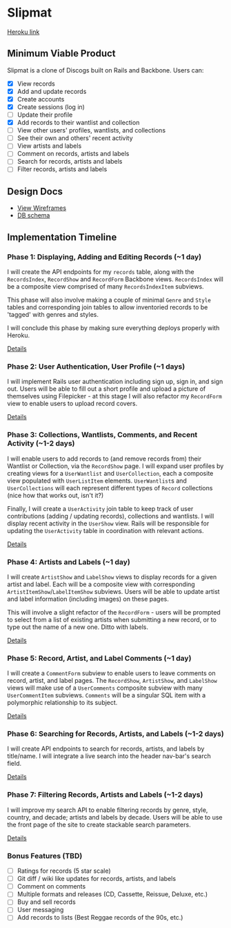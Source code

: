 # Slipmat

[Heroku link][heroku]

[heroku]: http://slipmat.herokuapp.com

## Minimum Viable Product
Slipmat is a clone of Discogs built on Rails and Backbone. Users can:

- [X] View records
- [X] Add and update records
- [X] Create accounts
- [X] Create sessions (log in)
- [ ] Update their profile
- [X] Add records to their wantlist and collection
- [ ] View other users' profiles, wantlists, and collections
- [ ] See their own and others' recent activity
- [ ] View artists and labels
- [ ] Comment on records, artists and labels
- [ ] Search for records, artists and labels
- [ ] Filter records, artists and labels

## Design Docs
* [View Wireframes][views]
* [DB schema][schema]

[views]: ./docs/views.md
[schema]: ./docs/schema.md

## Implementation Timeline

### Phase 1: Displaying, Adding and Editing Records (~1 day)
I will create the API endpoints for my `records` table, along with the
`RecordsIndex`, `RecordShow` and `RecordForm` Backbone views. `RecordsIndex`
will be a composite view comprised of many `RecordsIndexItem` subviews.

This phase will also involve making a couple of minimal `Genre` and `Style`
tables and corresponding join tables to allow inventoried records to be
'tagged' with genres and styles.

I will conclude this phase by making sure everything deploys properly with
Heroku.

[Details][phase-one]

### Phase 2: User Authentication, User Profile (~1 days)
I will implement Rails user authentication including sign up, sign in, and
sign out. Users will be able to fill out a short profile and upload a picture
of themselves using Filepicker - at this stage I will also refactor my
`RecordForm` view to enable users to upload record covers.

[Details][phase-two]

### Phase 3: Collections, Wantlists, Comments, and Recent Activity (~1-2 days)
I will enable users to add records to (and remove records from) their
Wantlist or Collection, via the `RecordShow` page. I will expand user profiles
by creating views for a `UserWantlist` and `UserCollection`, each a composite
view populated with `UserListItem` elements. `UserWantlist`s and
`UserCollections` will each represent different types of `Record` collections
(nice how that works out, isn't it?)

Finally, I will create a `UserActivity` join table to keep track of user
contributions (adding / updating records), collections and wantlists. I will
display recent activity in the `UserShow` view. Rails will be responsible for
updating the `UserActivity` table in coordination with relevant actions.

[Details][phase-three]

### Phase 4: Artists and Labels (~1 day)
I will create `ArtistShow` and `LabelShow` views to display records for a
given artist and label.  Each will be a composite view with corresponding
`ArtistItemShow`/`LabelItemShow` subviews.  Users will be able to update
artist and label information (including images) on these pages.

This will involve a slight refactor of the `RecordForm` - users will be
prompted to select from a list of existing artists when submitting a new
record, or to type out the name of a new one. Ditto with labels.

[Details][phase-four]

### Phase 5: Record, Artist, and Label Comments (~1 day)
I will create a `CommentForm` subview to enable users to leave comments on
record, artist, and label pages. The `RecordShow`, `ArtistShow`, and `LabelShow`
views will make use of a `UserComments` composite subview with many
`UserCommentItem` subviews. `Comments` will be a singular SQL item with
a polymorphic relationship to its subject.

[Details][phase-five]

### Phase 6: Searching for Records, Artists, and Labels (~1-2 days)
I will create API endpoints to search for records, artists, and labels by
title/name. I will integrate a live search into the header nav-bar's search
field.

[Details][phase-six]

### Phase 7: Filtering Records, Artists and Labels (~1-2 days)
I will improve my search API to enable filtering records by genre, style,
country, and decade; artists and labels by decade. Users will be able to use
the front page of the site to create stackable search parameters.

[Details][phase-seven]

### Bonus Features (TBD)
- [ ] Ratings for records (5 star scale)
- [ ] Git diff / wiki like updates for records, artists, and labels
- [ ] Comment on comments
- [ ] Multiple formats and releases (CD, Cassette, Reissue, Deluxe, etc.)
- [ ] Buy and sell records
- [ ] User messaging
- [ ] Add records to lists (Best Reggae records of the 90s, etc.)

[phase-one]: ./docs/phases/phase1.md
[phase-two]: ./docs/phases/phase2.md
[phase-three]: ./docs/phases/phase3.md
[phase-four]: ./docs/phases/phase4.md
[phase-five]: ./docs/phases/phase5.md
[phase-six]: ./docs/phases/phase6.md
[phase-seven]: ./docs/phases/phase7.md
